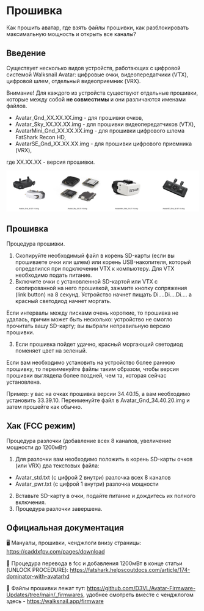 # Прошивка
Как прошить аватар, где взять файлы прошивки, как разблокировать максимальную мощность и открыть все каналы?

## Введение
Существует несколько видов устройств, работающих с цифровой системой Walksnail Avatar: цифровые очки, видеопередатчики (VTX), цифровой шлем, отдельный видеоприемник (VRX).

Внимание! Для каждого из устройств существуют отдельные прошивки, которые между собой **не совместимы** и они различаются именами файлов.

* Avatar_Gnd_XX.XX.XX.img - для прошивки очков,
* Avatar_Sky_XX.XX.XX.img - для прошивки видеопередатчиков (VTX),
* AvatarMini_Gnd_XX.XX.XX.img - для прошивки цифрового шлема FatShark Recon HD,
* AvatarSE_Gnd_XX.XX.XX.img  - для прошивки цифрового приемника (VRX),

где XX.XX.XX - версия прошивки.

![](./assets/firmware.jpg)

## Прошивка

Процедура прошивки.
1. Скопируйте необходимый файл в корень SD-карты (если вы прошиваете очки или шлем) или корень USB-накопителя, который определился при подключении VTX к компьютеру. Для VTX необходимо подать питание.
2. Включите очки с установленной SD-картой или VTX с скопированной на него прошивкой, зажмите кнопку сопряжения (link button) на 8 секунд. Устройство начнет пищать Di....Di....Di.... а красный светодиод начнет моргать.

Если интервалы между писками очень короткие, то прошивка не удалась, причин может быть несколько: устройство не смогло прочитать вашу SD-карту; вы выбрали неправильную версию прошивки.

3. Если прошивка пойдет удачно, красный моргающий светодиод поменяет цвет на зеленый.

Если вам необходимо установить на устройство более раннюю прошивку, то переименуйте файлы таким образом, чтобы версия прошивки выглядела более поздней, чем та, которая сейчас установлена.

Пример: у вас на очках прошивка версии 34.40.15, а вам необходимо установить 33.39.10.
Переименуйте файл в Avatar_Gnd_34.40.20.img и затем прошейте как обычно.

## Хак (FCC режим)

Процедура разлочки (добавление всех 8 каналов, увеличение мощности до 1200мВт)
1. Для разлочки вам необходимо положить в корень SD-карты очков (или VRX) два текстовых файла:
- Avatar_std.txt (с цифрой 2 внутри) разлочка всех 8 каналов
- Avatar_pwr.txt (с цифрой 1 внутри) разлочка мощности
2. Вставьте SD-карту в очки, подайте питание и дождитесь их полного включения.
3. Процедура разлочки завершена.

## Официальная документация

🖥 Мануалы, прошивки, ченджлоги внизу страницы: https://caddxfpv.com/pages/download


🔧 Процедура перевода в fcc и добавления 1200мВт в конце статьи (UNLOCK PROCEDURE): https://fatshark.helpscoutdocs.com/article/174-dominator-with-avatarhd


💾 Файлы прошивки лежат тут: https://github.com/D3VL/Avatar-Firmware-Updates/tree/main/_firmwares, удобнее смотреть вместе с ченджлогом здесь - https://walksnail.app/firmware
